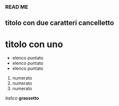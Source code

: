 ### READ ME

## titolo con due caratteri cancelletto

# titolo con uno
- elenco puntato
- elenco puntato
- elenco puntato

1. numerato
1. numerato
1. numerato

_italico_
**grassetto**
